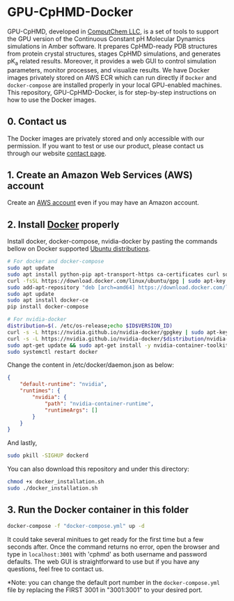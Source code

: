 # GPU-CpHMD-Docker

GPU-CpHMD, developed in [ComputChem LLC](https://www.computchem.com/),  is a set of tools to support the GPU version of the Continuous Constant pH Molecular Dynamics simulations in Amber software. It prepares CpHMD-ready PDB structures from protein crystal structures, stages CpHMD simulations, and generates pK<sub>a</sub> related results. Moreover, it provides a web GUI to control simulation parameters, monitor processes, and visualize results. We have Docker images privately stored on AWS ECR which can run directly if `Docker` and `docker-compose` are installed properly in your local GPU-enabled machines. This repository, GPU-CpHMD-Docker, is for step-by-step instructions on how to use the Docker images.

## 0. Contact us

The Docker images are privately stored and only accessible with our permission. If you want to test or use our product, please contact us through our website [contact page](https://www.computchem.com/contact).

## 1. Create an Amazon Web Services (AWS) account

Create an [AWS account](https://aws.amazon.com/) even if you may have an Amazon account.

## 2. Install [Docker](https://www.docker.com/) properly

Install docker, docker-compose, nvidia-docker by pasting the commands bellow on Docker supported [Ubuntu distributions](https://download.docker.com/linux/ubuntu/dists/).

```bash
# For docker and docker-compose
sudo apt update
sudo apt install python-pip apt-transport-https ca-certificates curl software-properties-common
curl -fsSL https://download.docker.com/linux/ubuntu/gpg | sudo apt-key add -
sudo add-apt-repository "deb [arch=amd64] https://download.docker.com/linux/ubuntu bionic stable"  # replace 'bionic' with other supported distributions listed on https://download.docker.com/linux/ubuntu/dists/.
sudo apt update
sudo apt install docker-ce
pip install docker-compose

# For nvidia-docker
distribution=$(. /etc/os-release;echo $ID$VERSION_ID)
curl -s -L https://nvidia.github.io/nvidia-docker/gpgkey | sudo apt-key add -
curl -s -L https://nvidia.github.io/nvidia-docker/$distribution/nvidia-docker.list | sudo tee /etc/apt/sources.list.d/nvidia-docker.list
sudo apt-get update && sudo apt-get install -y nvidia-container-toolkit nvidia-docker2
sudo systemctl restart docker
```

Change the content in /etc/docker/daemon.json as below:

```json
{
    "default-runtime": "nvidia",
    "runtimes": {
        "nvidia": {
            "path": "nvidia-container-runtime",
            "runtimeArgs": []
        }
    }
}
```

And lastly,

```bash
sudo pkill -SIGHUP dockerd
```

You can also download this repository and under this directory:

```bash
chmod +x docker_installation.sh
sudo ./docker_installation.sh
```

## 3. Run the Docker container in this folder

```bash
docker-compose -f "docker-compose.yml" up -d
```

It could take several minitues to get ready for the first time but a few seconds after. Once the command returns no error, open the browser and type in `localhost:3001` with 'cphmd' as both username and password defaults. The web GUI is straightforward to use but if you have any questions, feel free to contact us.

*Note: you can change the default port number in the `docker-compose.yml` file by replacing the FIRST 3001 in "3001:3001" to your desired port.
